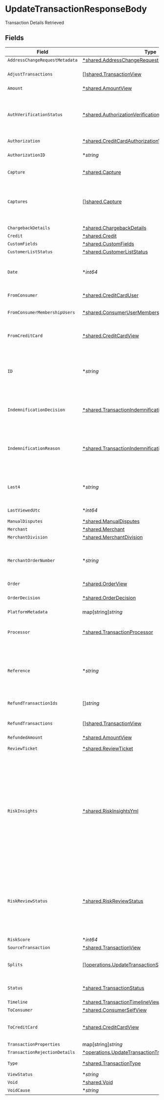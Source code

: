 # UpdateTransactionResponseBody

Transaction Details Retrieved



## Fields

| Field                                                                                                                                                                                                                                                                   | Type                                                                                                                                                                                                                                                                    | Required                                                                                                                                                                                                                                                                | Description                                                                                                                                                                                                                                                             | Example                                                                                                                                                                                                                                                                 |
| ----------------------------------------------------------------------------------------------------------------------------------------------------------------------------------------------------------------------------------------------------------------------- | ----------------------------------------------------------------------------------------------------------------------------------------------------------------------------------------------------------------------------------------------------------------------- | ----------------------------------------------------------------------------------------------------------------------------------------------------------------------------------------------------------------------------------------------------------------------- | ----------------------------------------------------------------------------------------------------------------------------------------------------------------------------------------------------------------------------------------------------------------------- | ----------------------------------------------------------------------------------------------------------------------------------------------------------------------------------------------------------------------------------------------------------------------- |
| `AddressChangeRequestMetadata`                                                                                                                                                                                                                                          | [*shared.AddressChangeRequestMetadataView](../../../pkg/models/shared/addresschangerequestmetadataview.md)                                                                                                                                                              | :heavy_minus_sign:                                                                                                                                                                                                                                                      | N/A                                                                                                                                                                                                                                                                     |                                                                                                                                                                                                                                                                         |
| `AdjustTransactions`                                                                                                                                                                                                                                                    | [][shared.TransactionView](../../../pkg/models/shared/transactionview.md)                                                                                                                                                                                               | :heavy_minus_sign:                                                                                                                                                                                                                                                      | **Nullable** for Transactions Details.<br/>                                                                                                                                                                                                                             |                                                                                                                                                                                                                                                                         |
| `Amount`                                                                                                                                                                                                                                                                | [*shared.AmountView](../../../pkg/models/shared/amountview.md)                                                                                                                                                                                                          | :heavy_minus_sign:                                                                                                                                                                                                                                                      | N/A                                                                                                                                                                                                                                                                     |                                                                                                                                                                                                                                                                         |
| `AuthVerificationStatus`                                                                                                                                                                                                                                                | [*shared.AuthorizationVerificationStatus](../../../pkg/models/shared/authorizationverificationstatus.md)                                                                                                                                                                | :heavy_minus_sign:                                                                                                                                                                                                                                                      | Used to track the status of micro-authorizations. **Nullable** for Transactions Details.                                                                                                                                                                                | new                                                                                                                                                                                                                                                                     |
| `Authorization`                                                                                                                                                                                                                                                         | [*shared.CreditCardAuthorizationView](../../../pkg/models/shared/creditcardauthorizationview.md)                                                                                                                                                                        | :heavy_minus_sign:                                                                                                                                                                                                                                                      | N/A                                                                                                                                                                                                                                                                     |                                                                                                                                                                                                                                                                         |
| `AuthorizationID`                                                                                                                                                                                                                                                       | **string*                                                                                                                                                                                                                                                               | :heavy_minus_sign:                                                                                                                                                                                                                                                      | The authorization's id.                                                                                                                                                                                                                                                 | T1c3p4yBuVYJ9                                                                                                                                                                                                                                                           |
| `Capture`                                                                                                                                                                                                                                                               | [*shared.Capture](../../../pkg/models/shared/capture.md)                                                                                                                                                                                                                | :heavy_minus_sign:                                                                                                                                                                                                                                                      | Deprecated. Use `captures`.                                                                                                                                                                                                                                             |                                                                                                                                                                                                                                                                         |
| `Captures`                                                                                                                                                                                                                                                              | [][shared.Capture](../../../pkg/models/shared/capture.md)                                                                                                                                                                                                               | :heavy_minus_sign:                                                                                                                                                                                                                                                      | All captures associated with the transaction. **Nullable** for Transactions Details.                                                                                                                                                                                    |                                                                                                                                                                                                                                                                         |
| `ChargebackDetails`                                                                                                                                                                                                                                                     | [*shared.ChargebackDetails](../../../pkg/models/shared/chargebackdetails.md)                                                                                                                                                                                            | :heavy_minus_sign:                                                                                                                                                                                                                                                      | N/A                                                                                                                                                                                                                                                                     |                                                                                                                                                                                                                                                                         |
| `Credit`                                                                                                                                                                                                                                                                | [*shared.Credit](../../../pkg/models/shared/credit.md)                                                                                                                                                                                                                  | :heavy_minus_sign:                                                                                                                                                                                                                                                      | N/A                                                                                                                                                                                                                                                                     |                                                                                                                                                                                                                                                                         |
| `CustomFields`                                                                                                                                                                                                                                                          | [*shared.CustomFields](../../../pkg/models/shared/customfields.md)                                                                                                                                                                                                      | :heavy_minus_sign:                                                                                                                                                                                                                                                      | N/A                                                                                                                                                                                                                                                                     |                                                                                                                                                                                                                                                                         |
| `CustomerListStatus`                                                                                                                                                                                                                                                    | [*shared.CustomerListStatus](../../../pkg/models/shared/customerliststatus.md)                                                                                                                                                                                          | :heavy_minus_sign:                                                                                                                                                                                                                                                      | N/A                                                                                                                                                                                                                                                                     |                                                                                                                                                                                                                                                                         |
| `Date`                                                                                                                                                                                                                                                                  | **int64*                                                                                                                                                                                                                                                                | :heavy_minus_sign:                                                                                                                                                                                                                                                      | Transaction date. **Nullable** for Transactions Details.                                                                                                                                                                                                                | 1615407159447                                                                                                                                                                                                                                                           |
| `FromConsumer`                                                                                                                                                                                                                                                          | [*shared.CreditCardUser](../../../pkg/models/shared/creditcarduser.md)                                                                                                                                                                                                  | :heavy_minus_sign:                                                                                                                                                                                                                                                      | The credit card user.                                                                                                                                                                                                                                                   |                                                                                                                                                                                                                                                                         |
| `FromConsumerMembershipUsers`                                                                                                                                                                                                                                           | [*shared.ConsumerUserMembership](../../../pkg/models/shared/consumerusermembership.md)                                                                                                                                                                                  | :heavy_minus_sign:                                                                                                                                                                                                                                                      | **Nullable** for Transactions Details.<br/>                                                                                                                                                                                                                             |                                                                                                                                                                                                                                                                         |
| `FromCreditCard`                                                                                                                                                                                                                                                        | [*shared.CreditCardView](../../../pkg/models/shared/creditcardview.md)                                                                                                                                                                                                  | :heavy_minus_sign:                                                                                                                                                                                                                                                      | Contains details about the credit card transaction.                                                                                                                                                                                                                     |                                                                                                                                                                                                                                                                         |
| `ID`                                                                                                                                                                                                                                                                    | **string*                                                                                                                                                                                                                                                               | :heavy_minus_sign:                                                                                                                                                                                                                                                      | The unique ID associated with the transaction. **Nullable** for Transactions Details.                                                                                                                                                                                   | T1c3p4yBuVYJ9                                                                                                                                                                                                                                                           |
| `IndemnificationDecision`                                                                                                                                                                                                                                               | [*shared.TransactionIndemnificationDecision](../../../pkg/models/shared/transactionindemnificationdecision.md)                                                                                                                                                          | :heavy_minus_sign:                                                                                                                                                                                                                                                      | Describes whether the transaction is indemnified by Bolt for fraud.<br/>                                                                                                                                                                                                | indemnified                                                                                                                                                                                                                                                             |
| `IndemnificationReason`                                                                                                                                                                                                                                                 | [*shared.TransactionIndemnificationReason](../../../pkg/models/shared/transactionindemnificationreason.md)                                                                                                                                                              | :heavy_minus_sign:                                                                                                                                                                                                                                                      | Describes the reason that the transaction is or is not indemnified by Bolt for fraud.<br/>                                                                                                                                                                              | merchant_force_approved                                                                                                                                                                                                                                                 |
| `Last4`                                                                                                                                                                                                                                                                 | **string*                                                                                                                                                                                                                                                               | :heavy_minus_sign:                                                                                                                                                                                                                                                      | The card's last 4 digits. **Nullable** for Transactions Details.                                                                                                                                                                                                        | 4021                                                                                                                                                                                                                                                                    |
| `LastViewedUtc`                                                                                                                                                                                                                                                         | **int64*                                                                                                                                                                                                                                                                | :heavy_minus_sign:                                                                                                                                                                                                                                                      | The last view time as UTC.                                                                                                                                                                                                                                              | 1485997169003                                                                                                                                                                                                                                                           |
| `ManualDisputes`                                                                                                                                                                                                                                                        | [*shared.ManualDisputes](../../../pkg/models/shared/manualdisputes.md)                                                                                                                                                                                                  | :heavy_minus_sign:                                                                                                                                                                                                                                                      | N/A                                                                                                                                                                                                                                                                     |                                                                                                                                                                                                                                                                         |
| `Merchant`                                                                                                                                                                                                                                                              | [*shared.Merchant](../../../pkg/models/shared/merchant.md)                                                                                                                                                                                                              | :heavy_minus_sign:                                                                                                                                                                                                                                                      | N/A                                                                                                                                                                                                                                                                     |                                                                                                                                                                                                                                                                         |
| `MerchantDivision`                                                                                                                                                                                                                                                      | [*shared.MerchantDivision](../../../pkg/models/shared/merchantdivision.md)                                                                                                                                                                                              | :heavy_minus_sign:                                                                                                                                                                                                                                                      | N/A                                                                                                                                                                                                                                                                     |                                                                                                                                                                                                                                                                         |
| `MerchantOrderNumber`                                                                                                                                                                                                                                                   | **string*                                                                                                                                                                                                                                                               | :heavy_minus_sign:                                                                                                                                                                                                                                                      | The merchant's internal order number for this transaction.                                                                                                                                                                                                              | O-1234567                                                                                                                                                                                                                                                               |
| `Order`                                                                                                                                                                                                                                                                 | [*shared.OrderView](../../../pkg/models/shared/orderview.md)                                                                                                                                                                                                            | :heavy_minus_sign:                                                                                                                                                                                                                                                      | N/A                                                                                                                                                                                                                                                                     |                                                                                                                                                                                                                                                                         |
| `OrderDecision`                                                                                                                                                                                                                                                         | [*shared.OrderDecision](../../../pkg/models/shared/orderdecision.md)                                                                                                                                                                                                    | :heavy_minus_sign:                                                                                                                                                                                                                                                      | Decision and score for an order.                                                                                                                                                                                                                                        |                                                                                                                                                                                                                                                                         |
| `PlatformMetadata`                                                                                                                                                                                                                                                      | map[string]*string*                                                                                                                                                                                                                                                     | :heavy_minus_sign:                                                                                                                                                                                                                                                      | N/A                                                                                                                                                                                                                                                                     |                                                                                                                                                                                                                                                                         |
| `Processor`                                                                                                                                                                                                                                                             | [*shared.TransactionProcessor](../../../pkg/models/shared/transactionprocessor.md)                                                                                                                                                                                      | :heavy_minus_sign:                                                                                                                                                                                                                                                      | The processor used. **Nullable** for Transactions Details.                                                                                                                                                                                                              | adyen_gateway                                                                                                                                                                                                                                                           |
| `Reference`                                                                                                                                                                                                                                                             | **string*                                                                                                                                                                                                                                                               | :heavy_minus_sign:                                                                                                                                                                                                                                                      | The transaction's 12-digit Bolt reference ID. **Nullable** for Transactions Details.                                                                                                                                                                                    | LBLJ-TWW7-R9VC                                                                                                                                                                                                                                                          |
| `RefundTransactionIds`                                                                                                                                                                                                                                                  | []*string*                                                                                                                                                                                                                                                              | :heavy_minus_sign:                                                                                                                                                                                                                                                      | **Nullable** for Transactions Details.<br/>                                                                                                                                                                                                                             |                                                                                                                                                                                                                                                                         |
| `RefundTransactions`                                                                                                                                                                                                                                                    | [][shared.TransactionView](../../../pkg/models/shared/transactionview.md)                                                                                                                                                                                               | :heavy_minus_sign:                                                                                                                                                                                                                                                      | **Nullable** for Transactions Details.<br/>                                                                                                                                                                                                                             |                                                                                                                                                                                                                                                                         |
| `RefundedAmount`                                                                                                                                                                                                                                                        | [*shared.AmountView](../../../pkg/models/shared/amountview.md)                                                                                                                                                                                                          | :heavy_minus_sign:                                                                                                                                                                                                                                                      | N/A                                                                                                                                                                                                                                                                     |                                                                                                                                                                                                                                                                         |
| `ReviewTicket`                                                                                                                                                                                                                                                          | [*shared.ReviewTicket](../../../pkg/models/shared/reviewticket.md)                                                                                                                                                                                                      | :heavy_minus_sign:                                                                                                                                                                                                                                                      | Internal use only.                                                                                                                                                                                                                                                      |                                                                                                                                                                                                                                                                         |
| `RiskInsights`                                                                                                                                                                                                                                                          | [*shared.RiskInsightsYml](../../../pkg/models/shared/riskinsightsyml.md)                                                                                                                                                                                                | :heavy_minus_sign:                                                                                                                                                                                                                                                      | Displays fraud decisioning insights based on key factors. This information can either be forwarded via a `risk_insights` transaction webhook type or be polled by sending a `GET` request to Bolt's [transactions endpoint](/api-bolt/#operation/transaction-details).<br/> |                                                                                                                                                                                                                                                                         |
| `RiskReviewStatus`                                                                                                                                                                                                                                                      | [*shared.RiskReviewStatus](../../../pkg/models/shared/riskreviewstatus.md)                                                                                                                                                                                              | :heavy_minus_sign:                                                                                                                                                                                                                                                      | Describes the current Risk Review status. A transaction could be unreviewed, reviewed, or pending manual review by the Bolt team.                                                                                                                                       | reviewed                                                                                                                                                                                                                                                                |
| `RiskScore`                                                                                                                                                                                                                                                             | **int64*                                                                                                                                                                                                                                                                | :heavy_minus_sign:                                                                                                                                                                                                                                                      | N/A                                                                                                                                                                                                                                                                     |                                                                                                                                                                                                                                                                         |
| `SourceTransaction`                                                                                                                                                                                                                                                     | [*shared.TransactionView](../../../pkg/models/shared/transactionview.md)                                                                                                                                                                                                | :heavy_minus_sign:                                                                                                                                                                                                                                                      | N/A                                                                                                                                                                                                                                                                     |                                                                                                                                                                                                                                                                         |
| `Splits`                                                                                                                                                                                                                                                                | [][operations.UpdateTransactionSplits](../../../pkg/models/operations/updatetransactionsplits.md)                                                                                                                                                                       | :heavy_minus_sign:                                                                                                                                                                                                                                                      | A list of splits. **Nullable** for Transactions Details.                                                                                                                                                                                                                |                                                                                                                                                                                                                                                                         |
| `Status`                                                                                                                                                                                                                                                                | [*shared.TransactionStatus](../../../pkg/models/shared/transactionstatus.md)                                                                                                                                                                                            | :heavy_minus_sign:                                                                                                                                                                                                                                                      | The transaction's status.                                                                                                                                                                                                                                               | cancelled                                                                                                                                                                                                                                                               |
| `Timeline`                                                                                                                                                                                                                                                              | [*shared.TransactionTimelineView](../../../pkg/models/shared/transactiontimelineview.md)                                                                                                                                                                                | :heavy_minus_sign:                                                                                                                                                                                                                                                      | N/A                                                                                                                                                                                                                                                                     |                                                                                                                                                                                                                                                                         |
| `ToConsumer`                                                                                                                                                                                                                                                            | [*shared.ConsumerSelfView](../../../pkg/models/shared/consumerselfview.md)                                                                                                                                                                                              | :heavy_minus_sign:                                                                                                                                                                                                                                                      | N/A                                                                                                                                                                                                                                                                     |                                                                                                                                                                                                                                                                         |
| `ToCreditCard`                                                                                                                                                                                                                                                          | [*shared.CreditCardView](../../../pkg/models/shared/creditcardview.md)                                                                                                                                                                                                  | :heavy_minus_sign:                                                                                                                                                                                                                                                      | Contains details about the credit card transaction.                                                                                                                                                                                                                     |                                                                                                                                                                                                                                                                         |
| `TransactionProperties`                                                                                                                                                                                                                                                 | map[string]*string*                                                                                                                                                                                                                                                     | :heavy_minus_sign:                                                                                                                                                                                                                                                      | N/A                                                                                                                                                                                                                                                                     |                                                                                                                                                                                                                                                                         |
| `TransactionRejectionDetails`                                                                                                                                                                                                                                           | [*operations.UpdateTransactionTransactionRejectionDetails](../../../pkg/models/operations/updatetransactiontransactionrejectiondetails.md)                                                                                                                              | :heavy_minus_sign:                                                                                                                                                                                                                                                      | N/A                                                                                                                                                                                                                                                                     |                                                                                                                                                                                                                                                                         |
| `Type`                                                                                                                                                                                                                                                                  | [*shared.TransactionType](../../../pkg/models/shared/transactiontype.md)                                                                                                                                                                                                | :heavy_minus_sign:                                                                                                                                                                                                                                                      | The type of transaction.                                                                                                                                                                                                                                                | cc_payment                                                                                                                                                                                                                                                              |
| `ViewStatus`                                                                                                                                                                                                                                                            | **string*                                                                                                                                                                                                                                                               | :heavy_minus_sign:                                                                                                                                                                                                                                                      | N/A                                                                                                                                                                                                                                                                     |                                                                                                                                                                                                                                                                         |
| `Void`                                                                                                                                                                                                                                                                  | [*shared.Void](../../../pkg/models/shared/void.md)                                                                                                                                                                                                                      | :heavy_minus_sign:                                                                                                                                                                                                                                                      | N/A                                                                                                                                                                                                                                                                     |                                                                                                                                                                                                                                                                         |
| `VoidCause`                                                                                                                                                                                                                                                             | **string*                                                                                                                                                                                                                                                               | :heavy_minus_sign:                                                                                                                                                                                                                                                      | N/A                                                                                                                                                                                                                                                                     |                                                                                                                                                                                                                                                                         |